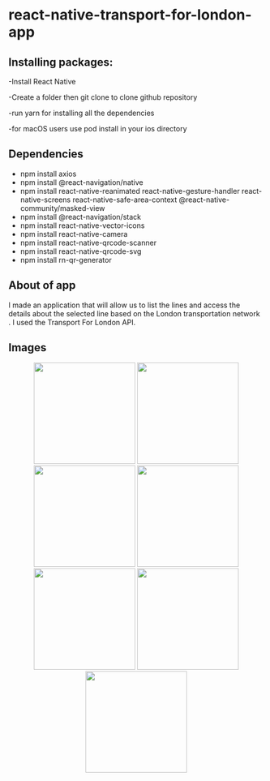 ﻿# react-native-transport-for-london-app
 
 
 ## Installing packages:

-Install React Native

-Create a folder then git clone <My Repository Adress> to clone github repository

-run yarn for installing all the dependencies

-for macOS users use pod install in your ios directory
 
 ## Dependencies
  
- npm install axios
- npm install @react-navigation/native
- npm install react-native-reanimated react-native-gesture-handler react-native-screens react-native-safe-area-context @react-native-community/masked-view
- npm install @react-navigation/stack
- npm install react-native-vector-icons
- npm install react-native-camera
- npm install react-native-qrcode-scanner
- npm install react-native-qrcode-svg
- npm install rn-qr-generator
  

 ## About of app
I made an application that will allow us to list the lines and access the details about the selected line based on the London transportation network . I used the Transport For London API.

  ## Images
  
  <p align="center">
       <img src="https://user-images.githubusercontent.com/79175602/167316335-5cd1b830-5bd8-4a14-abb9-796fe8d4bf54.png" width='200'>
   <img src="https://user-images.githubusercontent.com/79175602/167316367-fd5618ae-701c-4ce1-bb3a-dbe91e119516.png" width='200'>
   <img src="https://user-images.githubusercontent.com/79175602/167316403-71ad0400-675f-49ba-9ebb-b35922c642b9.png" width='200'>
   <img src="https://user-images.githubusercontent.com/79175602/167316431-de315686-46c3-48af-ab76-bfad49631ae7.png" width='200'>

 
  <img src="https://user-images.githubusercontent.com/79175602/167316234-24bbc5c1-3cfb-4dfa-9a31-78ab6d839b02.png" width='200' >
  <img src="https://user-images.githubusercontent.com/79175602/167316269-bc631986-4897-4b96-adbc-01669ff74d38.png" width='200'>
   <img src="https://user-images.githubusercontent.com/79175602/167316295-f09bc9f4-90cb-4b67-acfe-3e8551a18e04.png" width='200'>
</p>
